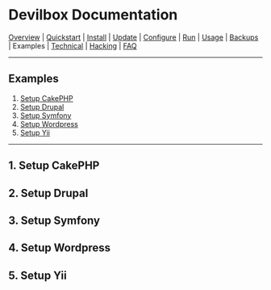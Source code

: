 # Devilbox Documentation

[Overview](README.md) |
[Quickstart](Quickstart.md) |
[Install](Install.md) |
[Update](Update.md) |
[Configure](Configure.md) |
[Run](Run.md) |
[Usage](Usage.md) |
[Backups](Backups.md) |
Examples |
[Technical](Technical.md) |
[Hacking](Hacking.md) |
[FAQ](FAQ.md)

---

## Examples

1. [Setup CakePHP](#1-setup-cakephp)
2. [Setup Drupal](#2-setup-drupal)
3. [Setup Symfony](#3-setup-symfony)
4. [Setup Wordpress](#4-setup-wordpress)
5. [Setup Yii](#5-setup-yii)

---

## 1. Setup CakePHP

## 2. Setup Drupal

## 3. Setup Symfony

## 4. Setup Wordpress

## 5. Setup Yii

